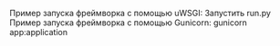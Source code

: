 Пример запуска фреймворка с помощью uWSGI:
Запустить run.py
Пример запуска фреймворка с помощью Gunicorn:
gunicorn app:application